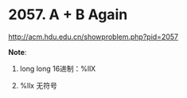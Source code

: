 # 2057. A + B Again

http://acm.hdu.edu.cn/showproblem.php?pid=2057

**Note**:

1. long long 16进制：%llX

2. %llx 无符号